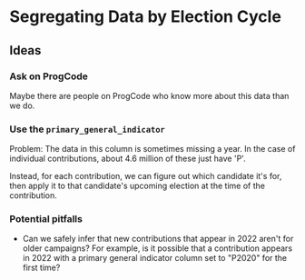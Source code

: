 # Segregating Data by Election Cycle

## Ideas
### Ask on ProgCode 
Maybe there are people on ProgCode who know more about this data than we do.

### Use the `primary_general_indicator`
Problem: The data in this column is sometimes missing a year. In the case of individual contributions, about 4.6 million
of these just have 'P'.

Instead, for each contribution, we can figure out which candidate it's for, then apply it to that candidate's upcoming
election at the time of the contribution.

### Potential pitfalls
- Can we safely infer that new contributions that appear in 2022 aren't for older campaigns? For example, 
  is it possible that a contribution appears in 2022 with a primary general indicator column set to "P2020"
  for the first time?